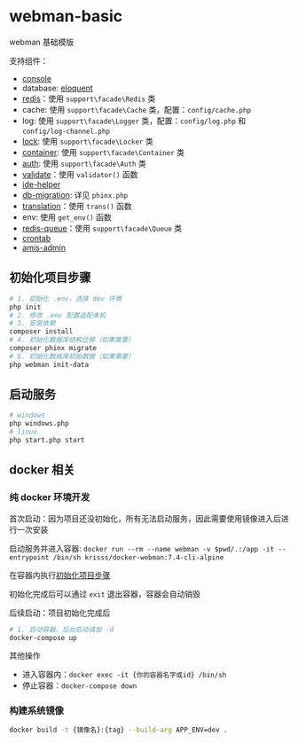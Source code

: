 # webman-basic

webman 基础模版

支持组件：

- [console](https://www.workerman.net/doc/webman/plugin/console.html)
- database: [eloquent](https://learnku.com/docs/laravel/8.x/eloquent/9400)
- [redis](https://www.workerman.net/doc/webman/db/redis.html)：使用 `support\facade\Redis` 类
- cache: 使用 `support\facade\Cache` 类，配置：`config/cache.php`
- log: 使用 `support\facade\Logger` 类，配置：`config/log.php` 和 `config/log-channel.php`
- [lock](https://www.workerman.net/plugin/55): 使用 `support\facade\Locker` 类
- [container](https://learnku.com/docs/laravel/8.x/container/9361): 使用 `support\facade\Container` 类
- [auth](https://www.workerman.net/plugin/54): 使用 `support\facade\Auth` 类
- [validate](https://learnku.com/docs/laravel/8.x/validation/9374)：使用 `validator()` 函数
- [ide-helper](https://www.workerman.net/plugin/51)
- [db-migration](https://github.com/cakephp/phinx): 详见 `phinx.php`
- [translation](https://www.workerman.net/doc/webman/components/translation.html)：使用 `trans()` 函数
- env: 使用 `get_env()` 函数
- [redis-queue](https://www.workerman.net/doc/webman/queue/redis.html)：使用 `support\facade\Queue` 类
- [crontab](https://www.workerman.net/doc/webman/components/crontab.html)
- [amis-admin](https://github.com/krissss/webman-amis-admin)

## 初始化项目步骤

```bash
# 1. 初始化 .env，选择 dev 环境
php init
# 2. 修改 .env 配置适配本机
# 3. 安装依赖
composer install
# 4. 初始化数据库结构迁移（如果需要）
composer phinx migrate
# 5. 初始化数据库初始数据（如果需要）
php webman init-data
```

## 启动服务

```bash
# windows
php windows.php
# linux
php start.php start
```


## docker 相关

### 纯 docker 环境开发

首次启动：因为项目还没初始化，所有无法启动服务，因此需要使用镜像进入后进行一次安装

启动服务并进入容器: `docker run --rm --name webman -v $pwd/.:/app -it --entrypoint /bin/sh krisss/docker-webman:7.4-cli-alpine`

在容器内执行[初始化项目步骤](#初始化项目步骤)

初始化完成后可以通过 `exit` 退出容器，容器会自动销毁

后续启动：项目初始化完成后

```bash
# 1. 启动容器，后台启动请加 -d
docker-compose up
```

其他操作

- 进入容器内：`docker exec -it {你的容器名字或id} /bin/sh`
- 停止容器：`docker-compose down`

### 构建系统镜像

```bash
docker build -t {镜像名}:{tag} --build-arg APP_ENV=dev .
```
